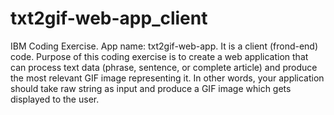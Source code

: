 # txt2gif-web-app_client
IBM Coding Exercise. App name: txt2gif-web-app. It is a client (frond-end) code. Purpose of this coding exercise is to create a web application that can process text data (phrase, sentence, or complete article) and produce the most relevant GIF image representing it. In other words, your application should take raw string as input and produce a GIF image which gets displayed to the user.
